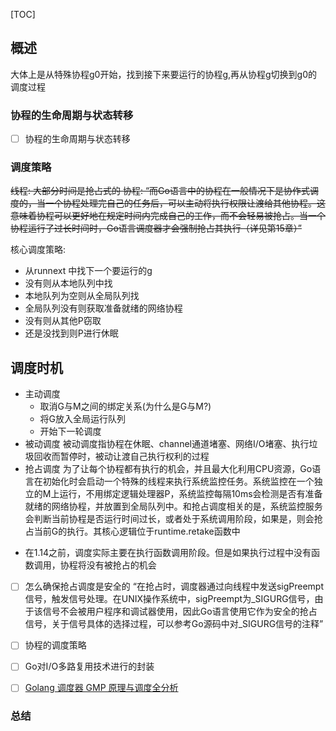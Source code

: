 [TOC]

## 概述
大体上是从特殊协程g0开始，找到接下来要运行的协程g,再从协程g切换到g0的调度过程

### 协程的生命周期与状态转移
- [ ] 协程的生命周期与状态转移

### 调度策略
~~线程: 大部分时间是抢占式的
协程: “而Go语言中的协程在一般情况下是协作式调度的，当一个协程处理完自己的任务后，可以主动将执行权限让渡给其他协程。这意味着协程可以更好地在规定时间内完成自己的工作，而不会轻易被抢占。当一个协程运行了过长时间时，Go语言调度器才会强制抢占其执行（详见第15章）”~~

核心调度策略:
* 从runnext 中找下一个要运行的g
* 没有则从本地队列中找
* 本地队列为空则从全局队列找
* 全局队列没有则获取准备就绪的网络协程
* 没有则从其他P窃取
* 还是没找到则P进行休眠
## 调度时机
* 主动调度
    * 取消G与M之间的绑定关系(为什么是G与M?)
    * 将G放入全局运行队列
    * 开始下一轮调度
* 被动调度
被动调度指协程在休眠、channel通道堵塞、网络I/O堵塞、执行垃圾回收而暂停时，被动让渡自己执行权利的过程
* 抢占调度
为了让每个协程都有执行的机会，并且最大化利用CPU资源，Go语言在初始化时会启动一个特殊的线程来执行系统监控任务。系统监控在一个独立的M上运行，不用绑定逻辑处理器P，系统监控每隔10ms会检测是否有准备就绪的网络协程，并放置到全局队列中。和抢占调度相关的是，系统监控服务会判断当前协程是否运行时间过长，或者处于系统调用阶段，如果是，则会抢占当前G的执行。其核心逻辑位于runtime.retake函数中
- 在1.14之前，调度实际主要在执行函数调用阶段。但是如果执行过程中没有函数调用，协程将没有被抢占的机会
- [ ] 怎么确保抢占调度是安全的
“在抢占时，调度器通过向线程中发送sigPreempt信号，触发信号处理。在UNIX操作系统中，sigPreempt为_SIGURG信号，由于该信号不会被用户程序和调试器使用，因此Go语言使用它作为安全的抢占信号，关于信号具体的选择过程，可以参考Go源码中对_SIGURG信号的注释”

- [ ] 协程的调度策略
- [ ] Go对I/O多路复用技术进行的封装
- [ ] [Golang 调度器 GMP 原理与调度全分析
](https://learnku.com/articles/41728)
### 总结
